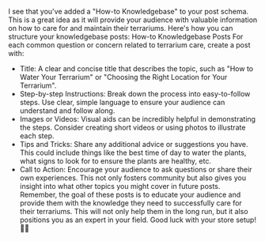 I see that you've added a "How-to Knowledgebase" to your post schema. This is a great idea as it will provide your audience with valuable information on how to care for and maintain their terrariums. Here's how you can structure your knowledgebase posts:
How-to Knowledgebase Posts
For each common question or concern related to terrarium care, create a post with:
- Title: A clear and concise title that describes the topic, such as "How to Water Your Terrarium" or "Choosing the Right Location for Your Terrarium".
- Step-by-step Instructions: Break down the process into easy-to-follow steps. Use clear, simple language to ensure your audience can understand and follow along.
- Images or Videos: Visual aids can be incredibly helpful in demonstrating the steps. Consider creating short videos or using photos to illustrate each step.
- Tips and Tricks: Share any additional advice or suggestions you have. This could include things like the best time of day to water the plants, what signs to look for to ensure the plants are healthy, etc.
- Call to Action: Encourage your audience to ask questions or share their own experiences. This not only fosters community but also gives you insight into what other topics you might cover in future posts.
Remember, the goal of these posts is to educate your audience and provide them with the knowledge they need to successfully care for their terrariums. This will not only help them in the long run, but it also positions you as an expert in your field. Good luck with your store setup! 🌿✨
